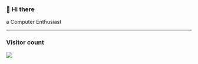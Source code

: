 ### 👋 Hi there 
a Computer Enthusiast

<hr />

### Visitor count
<img src="https://profile-counter.glitch.me/vanshkapoor/count.svg" />
</div>
